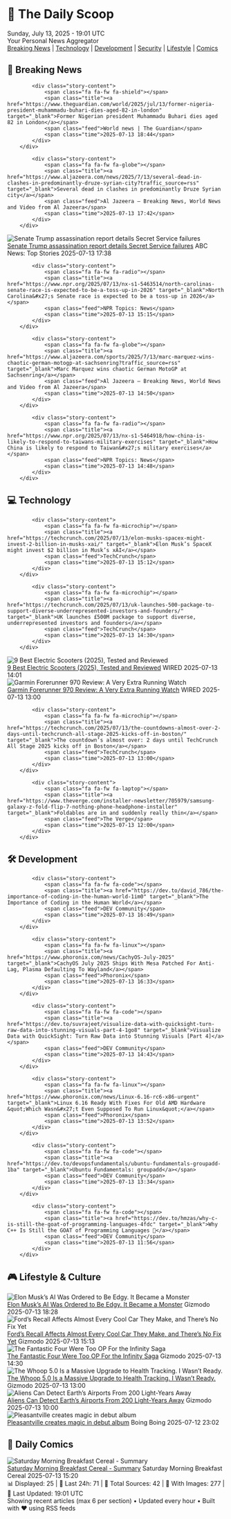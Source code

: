 <!-- Processing 54 RSS feeds at 2025-07-13 19:01:34 UTC -->
<!-- Processing: Saturday Morning Breakfast Cereal -->
<!-- Processing: Dilbert -->
<!-- Processing: CNN Top Stories -->
<!-- Processing: Al Jazeera Breaking News -->
<!-- Processing: NPR News -->
<!-- Processing: CBC News -->
<!-- Error processing https://rss.cbc.ca/lineup/topstories.xml: The read operation timed out -->
<!-- Processing: Reuters World News -->
<!-- Processing: ABC News Breaking -->
<!-- Processing: NBC News Breaking -->
<!-- Processing: Guardian World News -->
<!-- Processing: TechCrunch -->
<!-- Processing: The Verge -->
<!-- Processing: Ars Technica -->
<!-- Processing: WIRED -->
<!-- Processing: StackOverflow Blog -->
<!-- Processing: Phoronix Linux News -->
<!-- Processing: It's FOSS -->
<!-- Error processing https://itsfoss.com/rss/: The read operation timed out -->
<!-- Processing: OMG! Ubuntu -->
<!-- Processing: Red Hat Blog -->
<!-- Processing: Ubuntu Blog -->
<!-- Processing: GitHub Blog -->
<!-- Processing: InfoQ -->
<!-- Processing: Martin Fowler -->
<!-- Processing: Lifehacker -->
<!-- Processing: Gizmodo -->
<!-- Processing: Kotaku -->
<!-- Processing: Krebs on Security -->
<!-- Generated 3 new posts out of 27 feeds processed -->
<div class="newspaper-header">
    <h1 class="newspaper-title">📰 The Daily Scoop</h1>
    <div class="newspaper-date">Sunday, July 13, 2025 - 19:01 UTC</div>
    <div class="newspaper-subtitle">Your Personal News Aggregator</div>
</div>

<div class="newspaper-nav">
    <a href="#breaking">Breaking News</a> |
    <a href="#tech">Technology</a> |
    <a href="#dev">Development</a> |
    <a href="#security">Security</a> |
    <a href="#lifestyle">Lifestyle</a> |
    <a href="#webcomics">Comics</a>
</div>

<div class="news-section breaking-news" id="breaking">
<h2 class="section-header">🚨 Breaking News</h2>
<div class="stories-container">
<div class="story">
            
            <div class="story-content">
                <span class="fa fa-fw fa-shield"></span>
                <span class="title"><a href="https://www.theguardian.com/world/2025/jul/13/former-nigeria-president-muhammadu-buhari-dies-aged-82-in-london" target="_blank">Former Nigerian president Muhammadu Buhari dies aged 82 in London</a></span>
                <span class="feed">World news | The Guardian</span>
                <span class="time">2025-07-13 18:44</span>
            </div>
        </div>
<div class="story">
            
            <div class="story-content">
                <span class="fa fa-fw fa-globe"></span>
                <span class="title"><a href="https://www.aljazeera.com/news/2025/7/13/several-dead-in-clashes-in-predominantly-druze-syrian-city?traffic_source=rss" target="_blank">Several dead in clashes in predominantly Druze Syrian city</a></span>
                <span class="feed">Al Jazeera – Breaking News, World News and Video from Al Jazeera</span>
                <span class="time">2025-07-13 17:42</span>
            </div>
        </div>
<div class="story">
            <img src="https://s.abcnews.com/images/Politics/Trump-Butler-1-gty-jm-241004_1728055199364_hpMain_4x3t_384.jpg" alt="Senate Trump assassination report details Secret Service failures" class="story-image" loading="lazy" onerror="this.style.display='none'">
            <div class="story-content">
                <span class="fa fa-fw fa-tv"></span>
                <span class="title"><a href="https://abcnews.go.com/Politics/senate-trump-assassination-report-details-secret-service-failures/story?id=123719300" target="_blank">Senate Trump assassination report details Secret Service failures</a></span>
                <span class="feed">ABC News: Top Stories</span>
                <span class="time">2025-07-13 17:38</span>
            </div>
        </div>
<div class="story">
            
            <div class="story-content">
                <span class="fa fa-fw fa-radio"></span>
                <span class="title"><a href="https://www.npr.org/2025/07/13/nx-s1-5463514/north-carolinas-senate-race-is-expected-to-be-a-toss-up-in-2026" target="_blank">North Carolina&#x27;s Senate race is expected to be a toss-up in 2026</a></span>
                <span class="feed">NPR Topics: News</span>
                <span class="time">2025-07-13 15:15</span>
            </div>
        </div>
<div class="story">
            
            <div class="story-content">
                <span class="fa fa-fw fa-globe"></span>
                <span class="title"><a href="https://www.aljazeera.com/sports/2025/7/13/marc-marquez-wins-chaotic-german-motogp-at-sachsenring?traffic_source=rss" target="_blank">Marc Marquez wins chaotic German MotoGP at Sachsenring</a></span>
                <span class="feed">Al Jazeera – Breaking News, World News and Video from Al Jazeera</span>
                <span class="time">2025-07-13 14:50</span>
            </div>
        </div>
<div class="story">
            
            <div class="story-content">
                <span class="fa fa-fw fa-radio"></span>
                <span class="title"><a href="https://www.npr.org/2025/07/13/nx-s1-5464918/how-china-is-likely-to-respond-to-taiwans-military-exercises" target="_blank">How China is likely to respond to Taiwan&#x27;s military exercises</a></span>
                <span class="feed">NPR Topics: News</span>
                <span class="time">2025-07-13 14:48</span>
            </div>
        </div>
</div>
</div>
<div class="news-section tech-news" id="tech">
<h2 class="section-header">💻 Technology</h2>
<div class="stories-container">
<div class="story">
            
            <div class="story-content">
                <span class="fa fa-fw fa-microchip"></span>
                <span class="title"><a href="https://techcrunch.com/2025/07/13/elon-musks-spacex-might-invest-2-billion-in-musks-xai/" target="_blank">Elon Musk’s SpaceX might invest $2 billion in Musk’s xAI</a></span>
                <span class="feed">TechCrunch</span>
                <span class="time">2025-07-13 15:12</span>
            </div>
        </div>
<div class="story">
            
            <div class="story-content">
                <span class="fa fa-fw fa-microchip"></span>
                <span class="title"><a href="https://techcrunch.com/2025/07/13/uk-launches-500-package-to-support-diverse-underrepresented-investors-and-founders/" target="_blank">UK launches £500M package to support diverse, underrepresented investors and founders</a></span>
                <span class="feed">TechCrunch</span>
                <span class="time">2025-07-13 14:30</span>
            </div>
        </div>
<div class="story">
            <img src="https://media.wired.com/photos/686ec87c2d78d816921763f0/master/pass/The%20Best%20Electric%20Scooters.png" alt="9 Best Electric Scooters (2025), Tested and Reviewed" class="story-image" loading="lazy" onerror="this.style.display='none'">
            <div class="story-content">
                <span class="fa fa-fw fa-bolt"></span>
                <span class="title"><a href="https://www.wired.com/gallery/best-electric-scooters/" target="_blank">9 Best Electric Scooters (2025), Tested and Reviewed</a></span>
                <span class="feed">WIRED</span>
                <span class="time">2025-07-13 14:01</span>
            </div>
        </div>
<div class="story">
            <img src="https://media.wired.com/photos/687191d2efa0064cf10eee1d/master/pass/Review-%20Garmin%20Forerunner%20970%20Courtesy%20of%20Garmin.png" alt="Garmin Forerunner 970 Review: A Very Extra Running Watch" class="story-image" loading="lazy" onerror="this.style.display='none'">
            <div class="story-content">
                <span class="fa fa-fw fa-bolt"></span>
                <span class="title"><a href="https://www.wired.com/review/garmin-forerunner-970/" target="_blank">Garmin Forerunner 970 Review: A Very Extra Running Watch</a></span>
                <span class="feed">WIRED</span>
                <span class="time">2025-07-13 13:00</span>
            </div>
        </div>
<div class="story">
            
            <div class="story-content">
                <span class="fa fa-fw fa-microchip"></span>
                <span class="title"><a href="https://techcrunch.com/2025/07/13/the-countdowns-almost-over-2-days-until-techcrunch-all-stage-2025-kicks-off-in-boston/" target="_blank">The countdown’s almost over: 2 days until TechCrunch All Stage 2025 kicks off in Boston</a></span>
                <span class="feed">TechCrunch</span>
                <span class="time">2025-07-13 13:00</span>
            </div>
        </div>
<div class="story">
            
            <div class="story-content">
                <span class="fa fa-fw fa-laptop"></span>
                <span class="title"><a href="https://www.theverge.com/installer-newsletter/705979/samsung-galaxy-z-fold-flip-7-nothing-phone-headphone-installer" target="_blank">Foldables are in and suddenly really thin</a></span>
                <span class="feed">The Verge</span>
                <span class="time">2025-07-13 12:00</span>
            </div>
        </div>
</div>
</div>
<div class="news-section dev-news" id="dev">
<h2 class="section-header">🛠️ Development</h2>
<div class="stories-container">
<div class="story">
            
            <div class="story-content">
                <span class="fa fa-fw fa-code"></span>
                <span class="title"><a href="https://dev.to/david_786/the-importance-of-coding-in-the-human-world-1im0" target="_blank">The Importance of Coding in the Human World</a></span>
                <span class="feed">DEV Community</span>
                <span class="time">2025-07-13 16:49</span>
            </div>
        </div>
<div class="story">
            
            <div class="story-content">
                <span class="fa fa-fw fa-linux"></span>
                <span class="title"><a href="https://www.phoronix.com/news/CachyOS-July-2025" target="_blank">CachyOS July 2025 Ships With Mesa Patched For Anti-Lag, Plasma Defaulting To Wayland</a></span>
                <span class="feed">Phoronix</span>
                <span class="time">2025-07-13 16:33</span>
            </div>
        </div>
<div class="story">
            
            <div class="story-content">
                <span class="fa fa-fw fa-code"></span>
                <span class="title"><a href="https://dev.to/suvrajeet/visualize-data-with-quicksight-turn-raw-data-into-stunning-visuals-part-4-1go8" target="_blank">Visualize Data with QuickSight: Turn Raw Data into Stunning Visuals [Part 4]</a></span>
                <span class="feed">DEV Community</span>
                <span class="time">2025-07-13 14:43</span>
            </div>
        </div>
<div class="story">
            
            <div class="story-content">
                <span class="fa fa-fw fa-linux"></span>
                <span class="title"><a href="https://www.phoronix.com/news/Linux-6.16-rc6-x86-urgent" target="_blank">Linux 6.16 Ready With Fixes For Old AMD Hardware &quot;Which Wasn&#x27;t Even Supposed To Run Linux&quot;</a></span>
                <span class="feed">Phoronix</span>
                <span class="time">2025-07-13 13:52</span>
            </div>
        </div>
<div class="story">
            
            <div class="story-content">
                <span class="fa fa-fw fa-code"></span>
                <span class="title"><a href="https://dev.to/devopsfundamentals/ubuntu-fundamentals-groupadd-1ba" target="_blank">Ubuntu Fundamentals: groupadd</a></span>
                <span class="feed">DEV Community</span>
                <span class="time">2025-07-13 13:34</span>
            </div>
        </div>
<div class="story">
            
            <div class="story-content">
                <span class="fa fa-fw fa-code"></span>
                <span class="title"><a href="https://dev.to/hmzas/why-c-is-still-the-goat-of-programming-languages-4fdc" target="_blank">Why C++ Is Still the GOAT of Programming Languages 🐐</a></span>
                <span class="feed">DEV Community</span>
                <span class="time">2025-07-13 11:56</span>
            </div>
        </div>
</div>
</div>
<div class="news-section lifestyle-news" id="lifestyle">
<h2 class="section-header">🎮 Lifestyle & Culture</h2>
<div class="stories-container">
<div class="story">
            <img src="https://gizmodo.com/app/uploads/2024/08/grok-x-twitter-image.jpg" alt="Elon Musk’s AI Was Ordered to Be Edgy. It Became a Monster" class="story-image" loading="lazy" onerror="this.style.display='none'">
            <div class="story-content">
                <span class="fa fa-fw fa-computer"></span>
                <span class="title"><a href="https://gizmodo.com/elon-musks-ai-was-ordered-to-be-edgy-it-became-a-monster-2000628691" target="_blank">Elon Musk’s AI Was Ordered to Be Edgy. It Became a Monster</a></span>
                <span class="feed">Gizmodo</span>
                <span class="time">2025-07-13 18:28</span>
            </div>
        </div>
<div class="story">
            <img src="https://gizmodo.com/app/uploads/2024/09/A-Ford-F-150-on-a-sales-lot-in-Miami.jpg" alt="Ford’s Recall Affects Almost Every Cool Car They Make, and There’s No Fix Yet" class="story-image" loading="lazy" onerror="this.style.display='none'">
            <div class="story-content">
                <span class="fa fa-fw fa-computer"></span>
                <span class="title"><a href="https://gizmodo.com/fords-recall-affects-almost-every-cool-car-they-make-and-theres-no-fix-yet-2000628676" target="_blank">Ford’s Recall Affects Almost Every Cool Car They Make, and There’s No Fix Yet</a></span>
                <span class="feed">Gizmodo</span>
                <span class="time">2025-07-13 15:13</span>
            </div>
        </div>
<div class="story">
            <img src="https://gizmodo.com/app/uploads/2025/06/fantastic-four-newhed.jpg" alt="The Fantastic Four Were Too OP For the Infinity Saga" class="story-image" loading="lazy" onerror="this.style.display='none'">
            <div class="story-content">
                <span class="fa fa-fw fa-computer"></span>
                <span class="title"><a href="https://gizmodo.com/the-fantastic-four-were-too-op-for-the-infinity-saga-2000628605" target="_blank">The Fantastic Four Were Too OP For the Infinity Saga</a></span>
                <span class="feed">Gizmodo</span>
                <span class="time">2025-07-13 14:30</span>
            </div>
        </div>
<div class="story">
            <img src="https://gizmodo.com/app/uploads/2025/07/whoop-5-band-review-10.jpg" alt="The Whoop 5.0 Is a Massive Upgrade to Health Tracking. I Wasn’t Ready." class="story-image" loading="lazy" onerror="this.style.display='none'">
            <div class="story-content">
                <span class="fa fa-fw fa-computer"></span>
                <span class="title"><a href="https://gizmodo.com/the-whoop-5-0-is-a-massive-upgrade-to-health-tracking-i-wasnt-ready-2000628501" target="_blank">The Whoop 5.0 Is a Massive Upgrade to Health Tracking. I Wasn’t Ready.</a></span>
                <span class="feed">Gizmodo</span>
                <span class="time">2025-07-13 13:00</span>
            </div>
        </div>
<div class="story">
            <img src="https://gizmodo.com/app/uploads/2025/07/airport-radar-air-traffic-control.jpg" alt="Aliens Can Detect Earth’s Airports From 200 Light-Years Away" class="story-image" loading="lazy" onerror="this.style.display='none'">
            <div class="story-content">
                <span class="fa fa-fw fa-computer"></span>
                <span class="title"><a href="https://gizmodo.com/aliens-can-detect-earths-airports-from-200-light-years-away-2000627049" target="_blank">Aliens Can Detect Earth’s Airports From 200 Light-Years Away</a></span>
                <span class="feed">Gizmodo</span>
                <span class="time">2025-07-13 10:00</span>
            </div>
        </div>
<div class="story">
            <img src="https://i0.wp.com/boingboing.net/wp-content/uploads/2025/07/pleasantville-scaled.jpg?fit=2560%2C1522&amp;quality=60&amp;ssl=1" alt="Pleasantville creates magic in debut album" class="story-image" loading="lazy" onerror="this.style.display='none'">
            <div class="story-content">
                <span class="fa fa-fw fa-arrow-right"></span>
                <span class="title"><a href="https://boingboing.net/2025/07/12/digital-age-duo-pleasantville-creates-magic-without-meeting-in-studio-for-debut-album.html" target="_blank">Pleasantville creates magic in debut album</a></span>
                <span class="feed">Boing Boing</span>
                <span class="time">2025-07-12 23:02</span>
            </div>
        </div>
</div>
</div>
<div class="news-section webcomics-section" id="webcomics">
<h2 class="section-header">🎨 Daily Comics</h2>
<div class="stories-container">
<div class="story">
            <img src="https://www.smbc-comics.com/comics/1752300534-20250713.png" alt="Saturday Morning Breakfast Cereal - Summary" class="story-image" loading="lazy" onerror="this.style.display='none'">
            <div class="story-content">
                <span class="fa fa-fw fa-smile"></span>
                <span class="title"><a href="https://www.smbc-comics.com/comic/summary" target="_blank">Saturday Morning Breakfast Cereal - Summary</a></span>
                <span class="feed">Saturday Morning Breakfast Cereal</span>
                <span class="time">2025-07-13 15:20</span>
            </div>
        </div>
</div>
</div>

<div class="newspaper-footer">
    <div class="stats">
        📊 Displayed: 25 | 📅 Last 24h: 71 | 📡 Total Sources: 42 | 📸 With Images: 277 |
        🔄 Last Updated: 19:01 UTC
    </div>
    <div class="footer-note">
        Showing recent articles (max 6 per section) • Updated every hour • Built with ❤️ using RSS feeds
    </div>
</div>
